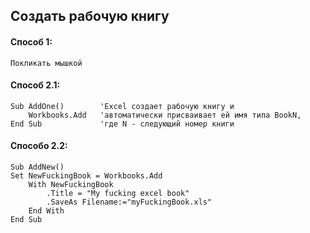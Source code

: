 Создать рабочую книгу
---
#### Способ 1:
	Покликать мышкой
#### Способ 2.1:
```VB.net
Sub AddOne()		'Excel создает рабочую книгу и 
	Workbooks.Add	'автоматически присваивает ей имя типа BookN, 
End Sub				'где N - следующий номер книги
```
#### Способо 2.2:
```VB.net
Sub AddNew()
Set NewFuckingBook = Workbooks.Add
	With NewFuckingBook
		.Title = "My fucking excel book"
		.SaveAs Filename:="myFuckingBook.xls"
	End With
End Sub
```
